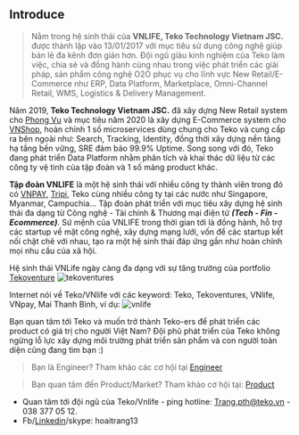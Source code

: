 ## Introduce

> Nằm trong hệ sinh thái của **VNLIFE, Teko Technology Vietnam JSC.** được thành lập vào 13/01/2017 với mục tiêu sử dụng công nghệ giúp bán lẻ đa kênh đơn giản hơn. Đội ngũ giàu kinh nghiệm của Teko làm việc, chia sẻ và đồng hành cùng nhau trong việc phát triển các giải pháp, sản phẩm công nghệ O2O phục vụ cho lĩnh vực New Retail/E-Commerce như ERP, Data Platform, Marketplace, Omni-Channel Retail, WMS, Logistics & Delivery Management.

Năm 2019, **Teko Technology Vietnam JSC.** đã xây dựng New Retail system cho [Phong Vu](https://phongvu.vn/) và mục tiêu năm 2020 là xây dựng E-Commerce system cho [VNShop](https://vnhsop.vn/), hoàn chỉnh 1 số microservices dùng chung cho Teko và cung cấp ra bên ngoài như: Search, Tracking, Identity, đồng thời xây dựng nền tảng hạ tầng bền vững, SRE đảm bảo 99.9% Uptime. Song song với đó, Teko đang phát triển Data Platform nhằm phân tích và khai thác dữ liệu từ các công ty vệ tinh của tập đoàn và 1 số mảng product khác.

**Tập đoàn VNLIFE** là một hệ sinh thái với nhiều công ty thành viên trong đó có [VNPAY](https://vnpay.vn/), [Tripi](https://www.tripi.vn/), Teko cùng nhiều công ty tại các nước như Singapore, Myanmar, Campuchia… Tập đoàn phát triển với mục tiêu xây dựng hệ sinh thái đa dạng từ Công nghệ - Tài chính & Thương mại điện tử ***(Tech - Fin - Ecommerce)***. Sứ mệnh của VNLIFE trong thời gian tới là đồng hành, hỗ trợ các startup về mặt công nghệ, xây dựng mạng lưới, vốn để các startup kết nối chặt chẽ với nhau, tạo ra một hệ sinh thái đáp ứng gần như hoàn chỉnh mọi nhu cầu của xã hội. 

Hệ sinh thái VNLife ngày càng đa dạng với sự tăng trưởng của portfolio [Tekoventure](https://tekoventures.vn/)
![tekoventures](https://github.com/hoaitrang13/Jobs-Teko-VNLife/blob/master/Images/tekoventure.jpg?raw=true)

Internet nói về Teko/VNlife với các keyword: Teko, Tekoventures, VNlife, VNpay, Mai Thanh Bình, ví dụ:
![vnlife](https://github.com/hoaitrang13/Jobs-Teko-VNLife/blob/master/Images/vnlife2.jpg?raw=true)


Bạn quan tâm tới Teko và muốn trở thành Teko-ers để phát triển các product có giá trị cho người Việt Nam? Đội phũ phát triển của Teko không ngừng lỗ lực xây dựng môi trường phát triển sản phẩm và con người toàn diện cũng đang tìm bạn :)

> Bạn là Engineer? Tham khảo các cơ hội tại [Engineer](./Engineer)

> Bạn quan tâm đến Product/Market? Tham khảo cơ hội tại: [Product](./Product)

* Quan tâm tới đội ngũ của Teko/Vnlife - ping hotline: Trang.pth@teko.vn - 038 377 05 12.
* Fb/[Linkedin](https://www.linkedin.com/in/hoaitrang13/)/skype: hoaitrang13
